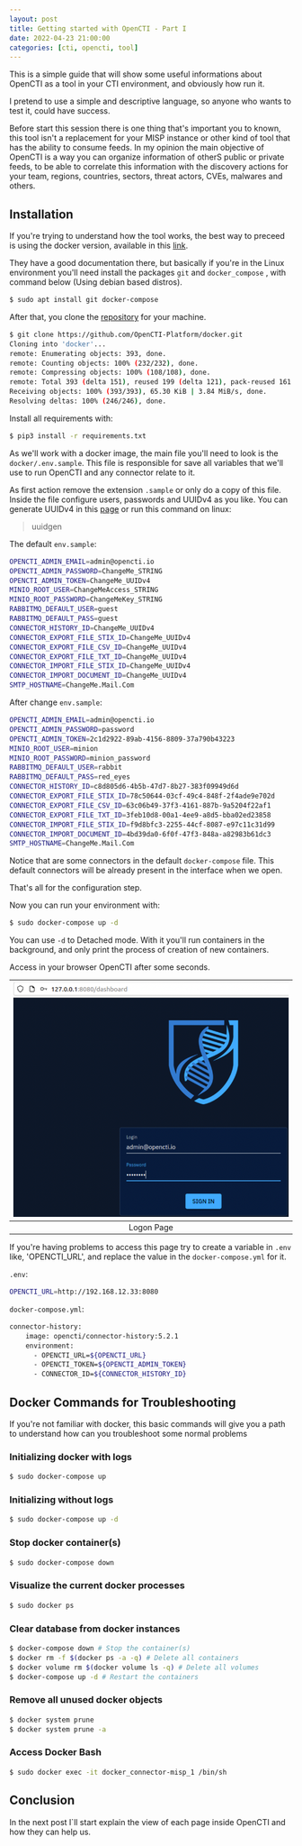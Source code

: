 ```yaml
---
layout: post
title: Getting started with OpenCTI - Part I
date: 2022-04-23 21:00:00
categories: [cti, opencti, tool]
---
```


This is a simple guide that will show some useful informations about OpenCTI as a tool in your CTI environment, and obviously how run it.

I pretend to use a simple and descriptive language, so anyone who wants to test it, could have success.

Before start this session there is one thing that's important you to known, this tool isn't a replacement for your MISP instance or other kind of tool that has the ability to consume feeds. In my opinion the main objective of OpenCTI is a way you can organize information of otherS public or private feeds, to be able to correlate this information with the discovery actions for your team, regions, countries, sectors, threat actors, CVEs, malwares and others. 

## Installation

If you're trying to understand how the tool works, the best way to preceed is using the docker version, available in this [link](https://github.com/OpenCTI-Platform/docker).

They have a good documentation there, but basically if you're in the Linux environment you'll need install the packages `git` and `docker_compose` , with command below (Using debian based distros).

```bash
$ sudo apt install git docker-compose
```

After that, you clone the [repository](https://github.com/OpenCTI-Platform/docker) for your machine. 

```bash
$ git clone https://github.com/OpenCTI-Platform/docker.git
Cloning into 'docker'...
remote: Enumerating objects: 393, done.
remote: Counting objects: 100% (232/232), done.
remote: Compressing objects: 100% (108/108), done.
remote: Total 393 (delta 151), reused 199 (delta 121), pack-reused 161
Receiving objects: 100% (393/393), 65.30 KiB | 3.84 MiB/s, done.
Resolving deltas: 100% (246/246), done.
```

Install all requirements with:

```bash
$ pip3 install -r requirements.txt 
```

As we'll work with a docker image, the main file you'll need to look is the `docker/.env.sample`. This file is responsible for save all variables that we'll use to run OpenCTI and any connector relate to it.

As first action remove the extension `.sample` or only do a copy of this file. Inside the file configure users, passwords and UUIDv4 as you like. You can generate UUIDv4 in this [page](https://www.uuidgenerator.net) or run this command on linux:

>uuidgen

The default `env.sample`:

```bash
OPENCTI_ADMIN_EMAIL=admin@opencti.io
OPENCTI_ADMIN_PASSWORD=ChangeMe_STRING
OPENCTI_ADMIN_TOKEN=ChangeMe_UUIDv4
MINIO_ROOT_USER=ChangeMeAccess_STRING
MINIO_ROOT_PASSWORD=ChangeMeKey_STRING
RABBITMQ_DEFAULT_USER=guest
RABBITMQ_DEFAULT_PASS=guest
CONNECTOR_HISTORY_ID=ChangeMe_UUIDv4
CONNECTOR_EXPORT_FILE_STIX_ID=ChangeMe_UUIDv4
CONNECTOR_EXPORT_FILE_CSV_ID=ChangeMe_UUIDv4
CONNECTOR_EXPORT_FILE_TXT_ID=ChangeMe_UUIDv4
CONNECTOR_IMPORT_FILE_STIX_ID=ChangeMe_UUIDv4
CONNECTOR_IMPORT_DOCUMENT_ID=ChangeMe_UUIDv4
SMTP_HOSTNAME=ChangeMe.Mail.Com
```

After change `env.sample`:

```bash
OPENCTI_ADMIN_EMAIL=admin@opencti.io
OPENCTI_ADMIN_PASSWORD=password
OPENCTI_ADMIN_TOKEN=2c1d2922-89ab-4156-8809-37a790b43223
MINIO_ROOT_USER=minion
MINIO_ROOT_PASSWORD=minion_password
RABBITMQ_DEFAULT_USER=rabbit
RABBITMQ_DEFAULT_PASS=red_eyes
CONNECTOR_HISTORY_ID=c8d805d6-4b5b-47d7-8b27-383f09949d6d
CONNECTOR_EXPORT_FILE_STIX_ID=78c50644-03cf-49c4-848f-2f4ade9e702d
CONNECTOR_EXPORT_FILE_CSV_ID=63c06b49-37f3-4161-887b-9a5204f22af1
CONNECTOR_EXPORT_FILE_TXT_ID=3feb10d8-00a1-4ee9-a8d5-bba02ed23858
CONNECTOR_IMPORT_FILE_STIX_ID=f9d8bfc3-2255-44cf-8087-e97c11c31d99
CONNECTOR_IMPORT_DOCUMENT_ID=4bd39da0-6f0f-47f3-848a-a82983b61dc3
SMTP_HOSTNAME=ChangeMe.Mail.Com
```

Notice that are some connectors in the default `docker-compose` file. This default connectors will be already present in the interface when we open.

That's all for the configuration step.

Now you can run your environment with:

```bash
$ sudo docker-compose up -d
```

You can use `-d` to Detached mode. With it you'll run containers in the background, and only print the process of creation of new containers.

Access in your browser OpenCTI after some seconds.

|![Logon Page](https://raw.githubusercontent.com/santiag02/santiag02.github.io/main/all_collections/_posts/Images/logon-page.png "Logon Page")|
|:---:|
|Logon Page|


If you're having problems to access this page try to create a variable in `.env` like, 'OPENCTI_URL', and replace the value in the `docker-compose.yml` for it.

`.env`:
```bash
OPENCTI_URL=http://192.168.12.33:8080
```

`docker-compose.yml`:
```bash
connector-history:
    image: opencti/connector-history:5.2.1
    environment:
      - OPENCTI_URL=${OPENCTI_URL}
      - OPENCTI_TOKEN=${OPENCTI_ADMIN_TOKEN}
      - CONNECTOR_ID=${CONNECTOR_HISTORY_ID}
```

## Docker Commands for Troubleshooting

If you're not familiar with docker, this basic commands will give you a path to understand how can you troubleshoot some normal problems

### Initializing docker with logs

```bash
$ sudo docker-compose up 
```

### Initializing without logs

```bash
$ sudo docker-compose up -d
```

### Stop docker container(s)

```bash
$ sudo docker-compose down
```

### Visualize the current docker processes

```bash
$ sudo docker ps
```

### Clear database from docker instances

```bash
$ docker-compose down # Stop the container(s)
$ docker rm -f $(docker ps -a -q) # Delete all containers
$ docker volume rm $(docker volume ls -q) # Delete all volumes
$ docker-compose up -d # Restart the containers
```

### Remove all unused docker objects

```bash
$ docker system prune
$ docker system prune -a
```

### Access Docker Bash

```bash
$ sudo docker exec -it docker_connector-misp_1 /bin/sh
```

## Conclusion

In the next post I`ll start explain the view of each page inside OpenCTI and how they can help us.
